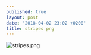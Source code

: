 ```yaml
---
published: true
layout: post
date: '2018-04-02 23:02 +0200'
title: stripes png
---
```

![stripes.png]({{site.baseurl}}/media/stripes.png)




